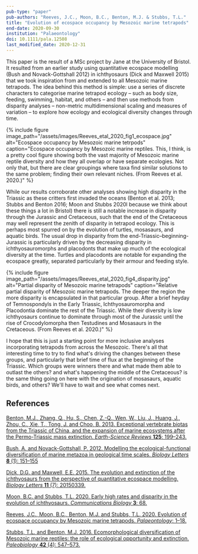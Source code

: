```yaml
---
pub-type: "paper"
pub-authors: "Reeves, J.C., Moon, B.C., Benton, M.J. & Stubbs, T.L."
title: "Evolution of ecospace occupancy by Mesozoic marine tetrapods"
end-date: 2020-09-30
institution: "Palaeontology"
doi: 10.1111/pala.12508
last_modified_date: 2020-12-31
---
```

This paper is the result of a MSc project by Jane at the University of Bristol. It resulted from an earlier study using quantitative ecospace modelling (Bush and Novack-Gottshall 2012) in ichthyosaurs (Dick and Maxwell 2015) that we took inspiration from and extended to all Mesozoic marine tetrapods. The idea behind this method is simple: use a series of discrete characters to categorise marine tetrapod ecology – such as body size, feeding, swimming, habitat, and others – and then use methods from disparity analyses – non-metric multidimensional scaling and measures of variation – to explore how ecology and ecological diversity changes through time.

{% include figure image_path="/assets/images/Reeves_etal_2020_fig1_ecospace.jpg"
    alt="Ecospace occupancy by Mesozoic marine tetrpods"
    caption="Ecospace occupancy by Mesozoic marine reptiles. This, I think, is a pretty cool figure showing both the vast majority of Mesozoic marine reptile diversity and how they all overlap or have separate ecologies. Not only that, but there are clear groupings where taxa find similar solutions to the same problem; finding their own relevant niches. (From Reeves et al. 2020.)"
%}

While our results corroborate other analyses showing high disparity in the Triassic as these critters first invaded the oceans (Benton et al. 2013; Stubbs and Benton 2016; Moon and Stubbs 2020l because we think about these things a lot in Bristol) there is still a notable increase in disparity through the Jurassic and Cretaceous, such that the end of the Cretaceous may well represent the zenith of disparity in tetrapod ecology. This is perhaps most spurred on by the evolution of turtles, mosasaurs, and aquatic birds. The usual drop in disparity from the end-Triassic–beginning-Jurassic is particularly driven by the decreasing disparity in ichthyosauromorphs and placodonts that make up much of the ecological diversity at the time. Turtles and placodonts are notable for expanding the ecospace greatly, separated particularly by their armour and feeding style.

{% include figure image_path="/assets/images/Reeves_etal_2020_fig4_disparity.jpg"
    alt="Partial disparity of Mesozoic marine tetrapods"
    caption="Relative partial disparity of Mesozoic marine tetrapods. The deeper the region the more disparity is encapsulated in that particular group. After a brief heyday of Temnospondyls in the Early Triassic, Ichthyosauromorpha and Placodontia dominate the rest of the Triassic. While their diversity is low ichthyosaurs continue to dominate through most of the Jurassic until the rise of Crocodylomorpha then Testudines and Mosasaurs in the Cretaceous. (From Reeves et al. 2020.)"
%}

I hope that this is just a starting point for more inclusive analyses incorporating tetrapods from across the Mesozoic. There's all that interesting time to try to find what's driving the changes between these groups, and particularly that brief time of flux at the beginning of the Triassic. Which groups were winners there and what made them able to outlast the others? and what's happening the middle of the Cretaceous? is the same thing going on here with the origination of mosasaurs, aquatic birds, and others? We'll have to wait and see what comes next.

## References

[Benton, M.J., Zhang, Q., Hu, S., Chen, Z.-Q., Wen, W., Liu, J., Huang, J., Zhou, C., Xie, T., Tong, J. and Choo, B. 2013. Exceptional vertebrate biotas from the Triassic of China, and the expansion of marine ecosystems after the Permo-Triassic mass extinction. _Earth-Science Reviews_ **125**: 199–243.](https://dx.doi.org/10.1016/j.earscirev.2013.05.014)

[Bush, A. and Novack-Gottshall, P. 2012. Modelling the ecological-functional diversification of marine metazoa in geological time scales. _Biology Letters_ **8** (1): 151–155](https://dx.doi.org/10.1098/rsbl.2011.0641)

[Dick, D.G. and Maxwell, E.E. 2015. The evolution and extinction of the ichthyosaurs from the perspective of quantitative ecospace modelling. _Biology Letters_ **11** (7): 20150339.](https://doi.org/10.1098/rsbl.2015.0339)

[Moon, B.C. and Stubbs, T.L. 2020. Early high rates and disparity in the evolution of ichthyosaurs. _Communications Biology_ **3**: 68.](https://doi.org/10.1038/s42003-020-0779-6)

[Reeves, J.C., Moon, B.C., Benton, M.J. and Stubbs, T.L. 2020. Evolution of ecospace occupancy by Mesozoic marine tetrapods. _Palaeontology_: 1–18.](https://doi.org/10.1111/pala.12508)

[Stubbs, T.L. and Benton, M.J. 2016. Ecomorphological diversification of Mesozoic marine reptiles: the role of ecological opportunity and extinction. _Paleobiology_ **42** (4): 547–573.](https://doi.org/10.1017/pab.2016.15)

